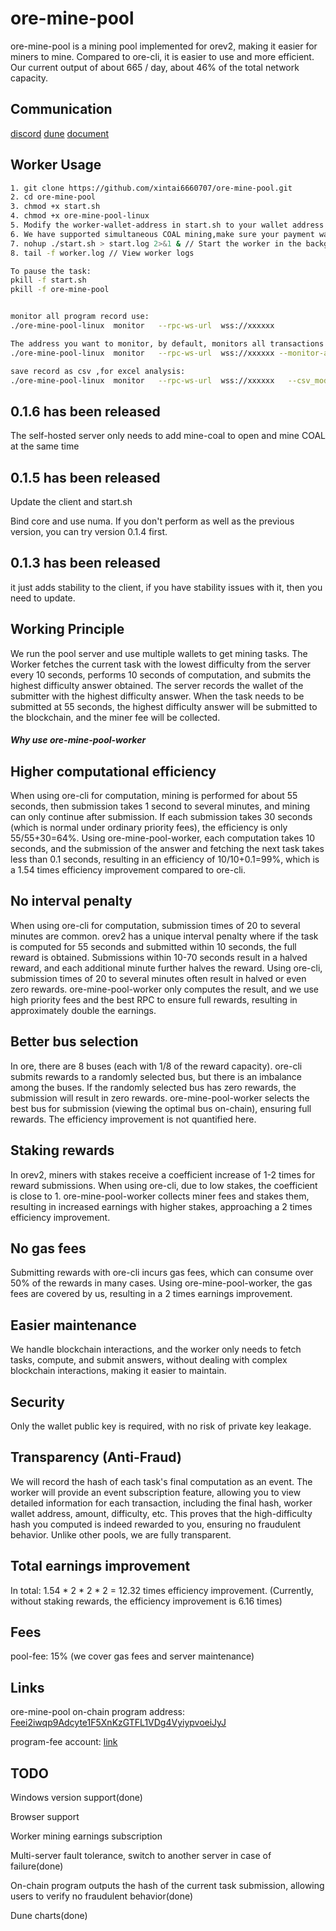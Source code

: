 # ore-mine-pool

ore-mine-pool is a mining pool implemented for orev2, making it easier for miners to mine. Compared to ore-cli, it is easier to use and more efficient.
Our current output of about 665 / day, about 46% of the total network capacity.

## Communication

[discord](https://discord.gg/PjpqgmJkkY)
[dune](https://dune.com/oreminepool/ore-mine-pool-dashboard)
[document](https://minership.gitbook.io/ore-mine-pool-tutorial)

## Worker Usage

```bash
1. git clone https://github.com/xintai6660707/ore-mine-pool.git
2. cd ore-mine-pool
3. chmod +x start.sh
4. chmod +x ore-mine-pool-linux
5. Modify the worker-wallet-address in start.sh to your wallet address and ensure the wallet has the corresponding ore AssociatedToken address. if there is no ORE to your wallet account, purchase a little.
6. We have supported simultaneous COAL mining,make sure your payment wallet with COAL accounts E3yUqBNTZxV8ELvW99oRLC7z4ddbJqqR4NphwrMug9zu (address), if there is no COAL to your wallet account, purchase a little. will automatically start receiving COAL rewards at the same time
7. nohup ./start.sh > start.log 2>&1 & // Start the worker in the background
8. tail -f worker.log // View worker logs

To pause the task:
pkill -f start.sh
pkill -f ore-mine-pool


monitor all program record use:
./ore-mine-pool-linux  monitor   --rpc-ws-url  wss://xxxxxx

The address you want to monitor, by default, monitors all transactions throughout the program. You can fill in your wallet address to monitor only your wallet:
./ore-mine-pool-linux  monitor   --rpc-ws-url  wss://xxxxxx --monitor-address  your-wallet-address

save record as csv ,for excel analysis:
./ore-mine-pool-linux  monitor   --rpc-ws-url  wss://xxxxxx   --csv_mode

```
## 0.1.6 has been released

The self-hosted server only needs to add mine-coal to open and mine COAL at the same time

## 0.1.5 has been released

Update the client and  start.sh

Bind core and use numa. If you don't perform as well as the previous version, you can try version 0.1.4 first.

## 0.1.3 has been released

it just adds stability to the client, if you have stability issues with it, then you need to update.


## Working Principle


We run the pool server and use multiple wallets to get mining tasks. The Worker fetches the current task with the lowest difficulty from the server every 10 seconds, performs 10 seconds of computation, and submits the highest difficulty answer obtained. The server records the wallet of the submitter with the highest difficulty answer. When the task needs to be submitted at 55 seconds, the highest difficulty answer will be submitted to the blockchain, and the miner fee will be collected.  

##### Why use ore-mine-pool-worker

## Higher computational efficiency

When using ore-cli for computation, mining is performed for about 55 seconds, then submission takes 1 second to several minutes, and mining can only continue after submission. If each submission takes 30 seconds (which is normal under ordinary priority fees), the efficiency is only 55/55+30=64%. Using ore-mine-pool-worker, each computation takes 10 seconds, and the submission of the answer and fetching the next task takes less than 0.1 seconds, resulting in an efficiency of 10/10+0.1=99%, which is a 1.54 times efficiency improvement compared to ore-cli.  

## No interval penalty

When using ore-cli for computation, submission times of 20 to several minutes are common. orev2 has a unique interval penalty where if the task is computed for 55 seconds and submitted within 10 seconds, the full reward is obtained. Submissions within 10-70 seconds result in a halved reward, and each additional minute further halves the reward. Using ore-cli, submission times of 20 to several minutes often result in halved or even zero rewards. ore-mine-pool-worker only computes the result, and we use high priority fees and the best RPC to ensure full rewards, resulting in approximately double the earnings.  

## Better bus selection

In ore, there are 8 buses (each with 1/8 of the reward capacity). ore-cli submits rewards to a randomly selected bus, but there is an imbalance among the buses. If the randomly selected bus has zero rewards, the submission will result in zero rewards. ore-mine-pool-worker selects the best bus for submission (viewing the optimal bus on-chain), ensuring full rewards. The efficiency improvement is not quantified here.  

## Staking rewards

In orev2, miners with stakes receive a coefficient increase of 1-2 times for reward submissions. When using ore-cli, due to low stakes, the coefficient is close to 1. ore-mine-pool-worker collects miner fees and stakes them, resulting in increased earnings with higher stakes, approaching a 2 times efficiency improvement.  

## No gas fees

Submitting rewards with ore-cli incurs gas fees, which can consume over 50% of the rewards in many cases. Using ore-mine-pool-worker, the gas fees are covered by us, resulting in a 2 times earnings improvement.  
## Easier maintenance

We handle blockchain interactions, and the worker only needs to fetch tasks, compute, and submit answers, without dealing with complex blockchain interactions, making it easier to maintain.  

## Security

Only the wallet public key is required, with no risk of private key leakage.  

## Transparency (Anti-Fraud)

We will record the hash of each task's final computation as an event. The worker will provide an event subscription feature, allowing you to view detailed information for each transaction, including the final hash, worker wallet address, amount, difficulty, etc. This proves that the high-difficulty hash you computed is indeed rewarded to you, ensuring no fraudulent behavior. Unlike other pools, we are fully transparent.

## Total earnings improvement

In total: 1.54 * 2 * 2 * 2 = 12.32 times efficiency improvement. (Currently, without staking rewards, the efficiency improvement is 6.16 times)  

## Fees


pool-fee: 15% (we cover gas fees and server maintenance)  



## Links
ore-mine-pool on-chain program address: [Feei2iwqp9Adcyte1F5XnKzGTFL1VDg4VyiypvoeiJyJ](https://solscan.io/account/Feei2iwqp9Adcyte1F5XnKzGTFL1VDg4VyiypvoeiJyJ)

program-fee account: [link](https://solscan.io/account/4756i3S8EPsTvKjVvUaCbP9JF8JpjQW7AmXEZnGeZDhp)


## TODO

Windows version support(done)

Browser support

Worker mining earnings subscription

Multi-server fault tolerance, switch to another server in case of failure(done)

On-chain program outputs the hash of the current task submission, allowing users to verify no fraudulent behavior(done)

Dune charts(done)
